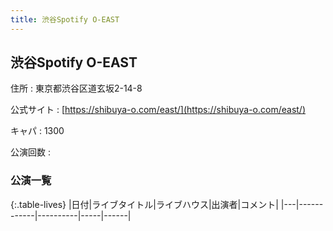 ```yaml
---
title: 渋谷Spotify O-EAST
---
```

## 渋谷Spotify O-EAST


住所
:    東京都渋谷区道玄坂2-14-8

公式サイト
:    [https://shibuya-o.com/east/](https://shibuya-o.com/east/)

キャパ
:    1300

公演回数
: 


### 公演一覧

{:.table-lives}
|日付|ライブタイトル|ライブハウス|出演者|コメント|
|---|------------|----------|-----|------|
